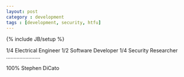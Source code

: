 ```yaml
---
layout: post
category : development
tags : [development, security, htfu]
---
```

{% include JB/setup %}

1/4 Electrical Engineer
1/2 Software Developer
1/4 Security Researcher 
.......................

100% Stephen DiCato

